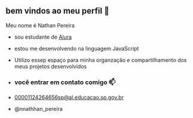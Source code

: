 ## bem vindos ao meu perfil 💙

Meu nome é Nathan Pereira 

- sou estudante de [Alura](https://www.alura.com.br)
- estou me desenvolvendo na linguagem JavaScript
- Utilizo essep espaço para minha organzação e compartilhamento dos meus projetos desenvolvidos

- ### você entrar em contato comigo 📫

- 00001124264656sp@al.educacao.sp.gov.br

- @nnathhan_pereira
  

